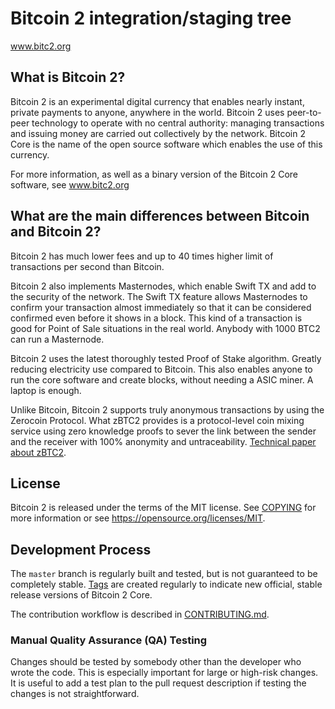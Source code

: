 Bitcoin 2 integration/staging tree
=====================================

www.bitc2.org

What is Bitcoin 2?
----------------

Bitcoin 2 is an experimental digital currency that enables nearly instant, private payments to
anyone, anywhere in the world. Bitcoin 2 uses peer-to-peer technology to operate
with no central authority: managing transactions and issuing money are carried
out collectively by the network. Bitcoin 2 Core is the name of the open source
software which enables the use of this currency.

For more information, as well as a binary version of the Bitcoin 2 Core software, see www.bitc2.org

## What are the main differences between Bitcoin and Bitcoin 2?

Bitcoin 2 has much lower fees and up to 40 times higher limit of transactions per second than Bitcoin.

Bitcoin 2 also implements Masternodes, which enable Swift TX and add to the security of the network. The Swift TX feature allows Masternodes to confirm your transaction almost immediately so that it can be considered confirmed even before it shows in a block. This kind of a transaction is good for Point of Sale situations in the real world. Anybody with 1000 BTC2 can run a Masternode.

Bitcoin 2 uses the latest thoroughly tested Proof of Stake algorithm. Greatly reducing electricity use compared to Bitcoin. This also enables anyone to run the core software and create blocks, without needing a ASIC miner. A laptop is enough.

Unlike Bitcoin, Bitcoin 2 supports truly anonymous transactions by using the Zerocoin Protocol. What zBTC2 provides is a protocol-level coin mixing service using zero knowledge proofs to sever the link between the sender and the receiver with 100% anonymity and untraceability. [Technical paper about zBTC2](https://www.bitc2.org/zBTC2-Bitcoin-2-Zerocoin-Protocol).

License
-------

Bitcoin 2 is released under the terms of the MIT license. See [COPYING](COPYING) for more
information or see https://opensource.org/licenses/MIT.

Development Process
-------------------

The `master` branch is regularly built and tested, but is not guaranteed to be
completely stable. [Tags](https://github.com/bitcoin/bitcoin/tags) are created
regularly to indicate new official, stable release versions of Bitcoin 2 Core.

The contribution workflow is described in [CONTRIBUTING.md](CONTRIBUTING.md).

### Manual Quality Assurance (QA) Testing

Changes should be tested by somebody other than the developer who wrote the
code. This is especially important for large or high-risk changes. It is useful
to add a test plan to the pull request description if testing the changes is
not straightforward.
